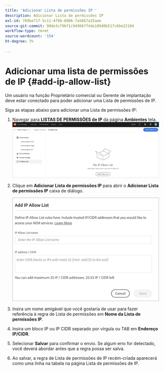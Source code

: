 ```yaml
---
title: 'Adicionar Lista de permissões IP '
description: Adicionar Lista de permissões IP
exl-id: 769be71f-5c11-4f98-8906-7a5667a25aee
source-git-commit: 90de3cf9bf1c949667f4de109d0b517c6be22184
workflow-type: tm+mt
source-wordcount: '154'
ht-degree: 3%

---
```


# Adicionar uma lista de permissões de IP {#add-ip-allow-list}

Um usuário na função Proprietário comercial ou Gerente de implantação deve estar conectado para poder adicionar uma Lista de permissões de IP.

Siga as etapas abaixo para adicionar uma Lista de permissões IP:

1. Navegar para **LISTAS DE PERMISSÕES de IP** da página **Ambientes** tela.
   ![](/help/implementing/cloud-manager/assets/ip-allow-list/ip-allow-list-create.png)

1. Clique em **Adicionar Lista de permissões IP** para abrir o **Adicionar Lista de permissões IP** caixa de diálogo.

   ![](/help/implementing/cloud-manager/assets/ip-allow-list/ip-allow-list-create02.png)

1. Insira um nome amigável que você gostaria de usar para fazer referência à regra de Lista de permissões em **Nome da Lista de permissões IP**.

1. Insira um bloco IP ou IP CIDR separado por vírgula ou TAB em **Endereço IP/CIDR**.

1. Selecionar **Salvar** para confirmar o envio. Se algum erro for detectado, você deverá abordar antes que a regra possa ser salva.

1. Ao salvar, a regra de Lista de permissões de IP recém-criada aparecerá como uma linha na tabela na página Lista de permissões de IP.
